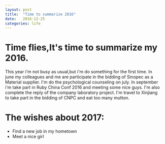 ```yaml
---
layout: post
title:  "Time to summarize 2016"
date:   2016-12-25
categories: life
---
```

# Time flies,It's time to summarize my 2016.
This year i'm not busy as usual,but i'm do something for the first time.
In june my colleagues and me are participate in the bidding of Sinopec as a Material supplier.
I'm do the psychological counseling on july.
In september i'm take part in Ruby China Conf 2016 and meeting some nice guys. I'm also complete the reply of the company laboratory project.
I'm travel to Xinjiang to take part in the bidding of CNPC and eat too many mutton.

# The wishes about 2017:
- Find a new job in my hometown
- Meet a nice girl


